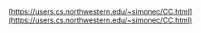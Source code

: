 [https://users.cs.northwestern.edu/~simonec/CC.html](https://users.cs.northwestern.edu/~simonec/CC.html)
